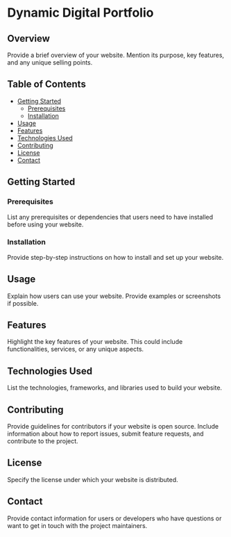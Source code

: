 # Dynamic Digital Portfolio

## Overview

Provide a brief overview of your website. Mention its purpose, key features, and any unique selling points.

## Table of Contents

- [Getting Started](#getting-started)
  - [Prerequisites](#prerequisites)
  - [Installation](#installation)
- [Usage](#usage)
- [Features](#features)
- [Technologies Used](#technologies-used)
- [Contributing](#contributing)
- [License](#license)
- [Contact](#contact)

## Getting Started

### Prerequisites

List any prerequisites or dependencies that users need to have installed before using your website.

### Installation

Provide step-by-step instructions on how to install and set up your website.

## Usage

Explain how users can use your website. Provide examples or screenshots if possible.

## Features

Highlight the key features of your website. This could include functionalities, services, or any unique aspects.

## Technologies Used

List the technologies, frameworks, and libraries used to build your website.

## Contributing

Provide guidelines for contributors if your website is open source. Include information about how to report issues, submit feature requests, and contribute to the project.

## License

Specify the license under which your website is distributed.

## Contact

Provide contact information for users or developers who have questions or want to get in touch with the project maintainers.


